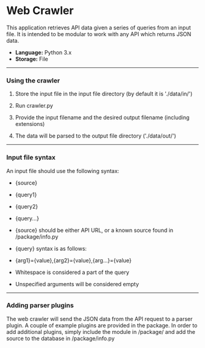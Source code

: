 Web Crawler
===========

This application retrieves API data given a series of queries from an input file. It is intended to be modular to work with any API which returns JSON data.

* **Language:** Python 3.x
* **Storage:** File

---

### Using the crawler

1. Store the input file in the input file directory (by default it is './data/in/')

2. Run crawler.py

3. Provide the input filename and the desired output filename (including extensions)

4. The data will be parsed to the output file directory ('./data/out/')

---

### Input file syntax

An input file should use the following syntax:

 * {source}
 * {query1}
 * {query2}
 * {query...}

* {source} should be either API URL, or a known source found in /package/info.py

* {query} syntax is as follows:
 * {arg1}={value},{arg2}={value},{arg...}={value}
 * Whitespace is considered a part of the query
 * Unspecified arguments will be considered empty

---

### Adding parser plugins

The web crawler will send the JSON data from the API request to a parser plugin. A couple of example plugins are provided in the package. In order to add additional plugins, simply include the module in /package/ and add the source to the database in  /package/info.py